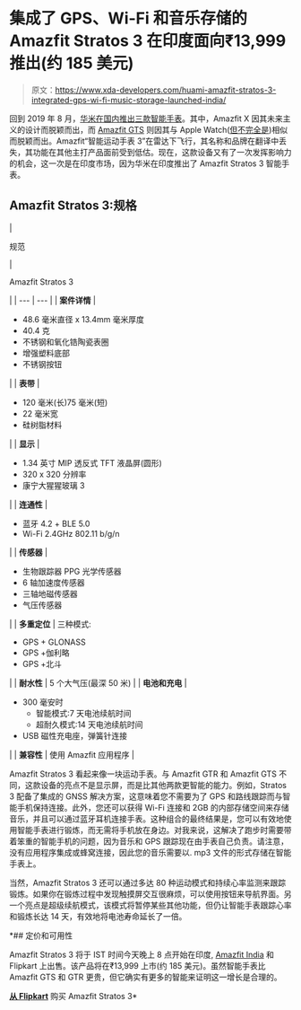 # 集成了 GPS、Wi-Fi 和音乐存储的 Amazfit Stratos 3 在印度面向₹13,999 推出(约 185 美元)

> 原文：<https://www.xda-developers.com/huami-amazfit-stratos-3-integrated-gps-wi-fi-music-storage-launched-india/>

回到 2019 年 8 月，[华米在国内推出三款智能手表](https://www.xda-developers.com/huami-amazfit-gts-sports-smart-watch-3-x-launch/)。其中，Amazfit X 因其未来主义的设计而脱颖而出，而 [Amazfit GTS](https://www.xda-developers.com/huami-amazfit-gts-india-launch/) 则因其与 Apple Watch([但不完全是](https://www.xda-developers.com/huami-amazfit-gts-review-surprisingly-different-apple-watch-fitness-tracker-smartwatch/))相似而脱颖而出。Amazfit“智能运动手表 3”在雷达下飞行，其名称和品牌在翻译中丢失，其功能在其他主打产品面前受到低估。现在，这款设备又有了一次发挥影响力的机会，这一次是在印度市场，因为华米在印度推出了 Amazfit Stratos 3 智能手表。

## Amazfit Stratos 3:规格

| 

规范

 | 

Amazfit Stratos 3

 |
| --- | --- |
| **案件详情** | 

*   48.6 毫米直径 x 13.4mm 毫米厚度
*   40.4 克
*   不锈钢和氧化锆陶瓷表圈
*   增强塑料底部
*   不锈钢按钮

 |
| **表带** | 

*   120 毫米(长)75 毫米(短)
*   22 毫米宽
*   硅树脂材料

 |
| **显示** | 

*   1.34 英寸 MIP 透反式 TFT 液晶屏(圆形)
*   320 x 320 分辨率
*   康宁大猩猩玻璃 3

 |
| **连通性** | 

*   蓝牙 4.2 + BLE 5.0
*   Wi-Fi 2.4GHz 802.11 b/g/n

 |
| **传感器** | 

*   生物跟踪器 PPG 光学传感器
*   6 轴加速度传感器
*   三轴地磁传感器
*   气压传感器

 |
| **多重定位** | 三种模式:

*   GPS + GLONASS
*   GPS +伽利略
*   GPS +北斗

 |
| **耐水性** | 5 个大气压(最深 50 米) |
| **电池和充电** | 

*   300 毫安时
    *   智能模式:7 天电池续航时间
    *   超耐久模式:14 天电池续航时间
*   USB 磁性充电座，弹簧针连接

 |
| **兼容性** | 使用 Amazfit 应用程序 |

Amazfit Stratos 3 看起来像一块运动手表。与 Amazfit GTR 和 Amazfit GTS 不同，这款设备的亮点不是显示屏，而是比其他两款更智能的能力。例如，Stratos 3 配备了集成的 GNSS 解决方案，这意味着您不需要为了 GPS 和路线跟踪而与智能手机保持连接。此外，您还可以获得 Wi-Fi 连接和 2GB 的内部存储空间来存储音乐，并且可以通过蓝牙耳机连接手表。这种组合的最终结果是，您可以有效地使用智能手表进行锻炼，而无需将手机放在身边。对我来说，这解决了跑步时需要带着笨重的智能手机的问题，因为音乐和 GPS 跟踪现在由手表自己负责。请注意，没有应用程序集成或蜂窝连接，因此您的音乐需要以. mp3 文件的形式存储在智能手表上。

当然，Amazfit Stratos 3 还可以通过多达 80 种运动模式和持续心率监测来跟踪锻炼。如果你在锻炼过程中发现触摸屏交互很麻烦，可以使用按钮来导航界面。另一个亮点是超级续航模式，该模式将暂停某些其他功能，但仍让智能手表跟踪心率和锻炼长达 14 天，有效地将电池寿命延长了一倍。

 *## 定价和可用性

Amazfit Stratos 3 将于 IST 时间今天晚上 8 点开始在印度, [Amazfit India](https://in.amazfit.com/products/amazfit-stratos-3) 和 Flipkart 上出售。该产品将在₹13,999 上市(约 185 美元)。虽然智能手表比 Amazfit GTS 和 GTR 更贵，但它确实有更多的智能来证明这一增长是合理的。

**[从 Flipkart](https://www.flipkart.com/huami-amazfit-stratos-3-smartwatch/p/itm04ac5e6ae66d6)** 购买 Amazfit Stratos 3*
